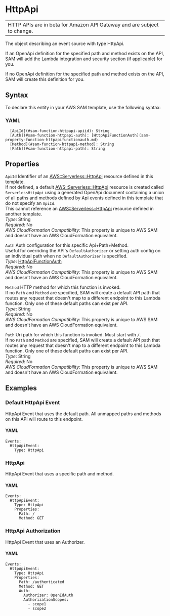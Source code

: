 # HttpApi<a name="sam-property-function-httpapi"></a>


|  | 
| --- |
| HTTP APIs are in beta for Amazon API Gateway and are subject to change\. | 

The object describing an event source with type HttpApi\.

If an OpenApi definition for the specified path and method exists on the API, SAM will add the Lambda integration and security section \(if applicable\) for you\.

If no OpenApi definition for the specified path and method exists on the API, SAM will create this definition for you\.

## Syntax<a name="sam-property-function-httpapi-syntax"></a>

To declare this entity in your AWS SAM template, use the following syntax:

### YAML<a name="sam-property-function-httpapi-syntax.yaml"></a>

```
  [ApiId](#sam-function-httpapi-apiid): String
  [Auth](#sam-function-httpapi-auth): [HttpApiFunctionAuth](sam-property-function-httpapifunctionauth.md)
  [Method](#sam-function-httpapi-method): String
  [Path](#sam-function-httpapi-path): String
```

## Properties<a name="sam-property-function-httpapi-properties"></a>

 `ApiId`   <a name="sam-function-httpapi-apiid"></a>
Identifier of an [AWS::Serverless::HttpApi](sam-resource-httpapi.md) resource defined in this template\.  
If not defined, a default [AWS::Serverless::HttpApi](sam-resource-httpapi.md) resource is created called `ServerlessHttpApi` using a generated OpenApi document containing a union of all paths and methods defined by Api events defined in this template that do not specify an `ApiId`\.  
This cannot reference an [AWS::Serverless::HttpApi](sam-resource-httpapi.md) resource defined in another template\.  
*Type*: String  
*Required*: No  
*AWS CloudFormation Compatibility*: This property is unique to AWS SAM and doesn't have an AWS CloudFormation equivalent\.

 `Auth`   <a name="sam-function-httpapi-auth"></a>
Auth configuration for this specific Api\+Path\+Method\.  
Useful for overriding the API's `DefaultAuthorizer` or setting auth config on an individual path when no `DefaultAuthorizer` is specified\.  
*Type*: [HttpApiFunctionAuth](sam-property-function-httpapifunctionauth.md)  
*Required*: No  
*AWS CloudFormation Compatibility*: This property is unique to AWS SAM and doesn't have an AWS CloudFormation equivalent\.

 `Method`   <a name="sam-function-httpapi-method"></a>
HTTP method for which this function is invoked\.  
If no `Path` and `Method` are specified, SAM will create a default API path that routes any request that doesn't map to a different endpoint to this Lambda function\. Only one of these default paths can exist per API\.  
*Type*: String  
*Required*: No  
*AWS CloudFormation Compatibility*: This property is unique to AWS SAM and doesn't have an AWS CloudFormation equivalent\.

 `Path`   <a name="sam-function-httpapi-path"></a>
Uri path for which this function is invoked\. Must start with `/`\.  
If no `Path` and `Method` are specified, SAM will create a default API path that routes any request that doesn't map to a different endpoint to this Lambda function\. Only one of these default paths can exist per API\.  
*Type*: String  
*Required*: No  
*AWS CloudFormation Compatibility*: This property is unique to AWS SAM and doesn't have an AWS CloudFormation equivalent\.

## Examples<a name="sam-property-function-httpapi--examples"></a>

### Default HttpApi Event<a name="sam-property-function-httpapi--examples--default-httpapi-event"></a>

HttpApi Event that uses the default path\. All unmapped paths and methods on this API will route to this endpoint\.

#### YAML<a name="sam-property-function-httpapi--examples--default-httpapi-event--yaml"></a>

```
Events:
  HttpApiEvent:
    Type: HttpApi
```

### HttpApi<a name="sam-property-function-httpapi--examples--httpapi"></a>

HttpApi Event that uses a specific path and method\.

#### YAML<a name="sam-property-function-httpapi--examples--httpapi--yaml"></a>

```
Events:
  HttpApiEvent:
    Type: HttpApi
    Properties:
      Path: /
      Method: GET
```

### HttpApi Authorization<a name="sam-property-function-httpapi--examples--httpapi-authorization"></a>

HttpApi Event that uses an Authorizer\.

#### YAML<a name="sam-property-function-httpapi--examples--httpapi-authorization--yaml"></a>

```
Events:
  HttpApiEvent:
    Type: HttpApi
    Properties:
      Path: /authenticated
      Method: GET
      Auth:
        Authorizer: OpenIdAuth
        AuthorizationScopes:
          - scope1
          - scope2
```